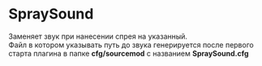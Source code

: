 # SpraySound
Заменяет звук при нанесении спрея на указанный.</br>
Файл в котором указывать путь до звука генерируется после первого старта плагина в папке **cfg/sourcemod** с названием **SpraySound.cfg**
